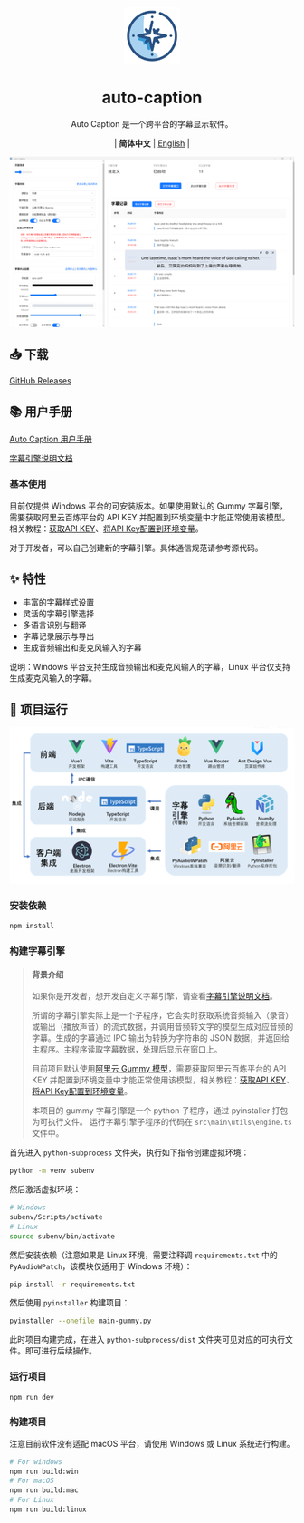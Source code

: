 <div align="center" >
    <img src="./resources/icon.png" width="100px" height="100px"/>
    <h1 align="center">auto-caption</h1>
    <p>Auto Caption 是一个跨平台的字幕显示软件。</p>
    <p>
        | <b>简体中文</b>
        | <a href="https://github.com/HiMeditator/auto-caption/blob/main/README_en.md">English</a> |
    </p>
</div>

![](./assets/media/main.png)

## 📥 下载

[GitHub Releases](https://github.com/HiMeditator/auto-caption/releases)

## 📚 用户手册

[Auto Caption 用户手册](./assets/user-manual_zh.md)

[字幕引擎说明文档](./assets/engine-manual_zh.md)

### 基本使用

目前仅提供 Windows 平台的可安装版本。如果使用默认的 Gummy 字幕引擎，需要获取阿里云百炼平台的 API KEY 并配置到环境变量中才能正常使用该模型。相关教程：[获取API KEY](https://help.aliyun.com/zh/model-studio/get-api-key)、[将API Key配置到环境变量](https://help.aliyun.com/zh/model-studio/configure-api-key-through-environment-variables)。

对于开发者，可以自己创建新的字幕引擎。具体通信规范请参考源代码。
## ✨ 特性

- 丰富的字幕样式设置
- 灵活的字幕引擎选择
- 多语言识别与翻译
- 字幕记录展示与导出
- 生成音频输出和麦克风输入的字幕

说明：Windows 平台支持生成音频输出和麦克风输入的字幕，Linux 平台仅支持生成麦克风输入的字幕。

## 🚀 项目运行

![](./assets/media/structure.png)

### 安装依赖

```bash
npm install
```

### 构建字幕引擎

> #### 背景介绍
>
> 如果你是开发者，想开发自定义字幕引擎，请查看[字幕引擎说明文档](./assets/engine-manual_zh.md)。
> 
> 所谓的字幕引擎实际上是一个子程序，它会实时获取系统音频输入（录音）或输出（播放声音）的流式数据，并调用音频转文字的模型生成对应音频的字幕。生成的字幕通过 IPC 输出为转换为字符串的 JSON 数据，并返回给主程序。主程序读取字幕数据，处理后显示在窗口上。
>
>目前项目默认使用[阿里云 Gummy 模型](https://help.aliyun.com/zh/model-studio/gummy-speech-recognition-translation/)，需要获取阿里云百炼平台的 API KEY 并配置到环境变量中才能正常使用该模型，相关教程：[获取API KEY](https://help.aliyun.com/zh/model-studio/get-api-key)、[将API Key配置到环境变量](https://help.aliyun.com/zh/model-studio/configure-api-key-through-environment-variables)。
>
> 本项目的 gummy 字幕引擎是一个 python 子程序，通过 pyinstaller 打包为可执行文件。 运行字幕引擎子程序的代码在 `src\main\utils\engine.ts` 文件中。

首先进入 `python-subprocess` 文件夹，执行如下指令创建虚拟环境：

```bash
python -m venv subenv
```

然后激活虚拟环境：

```bash
# Windows
subenv/Scripts/activate
# Linux
source subenv/bin/activate
```

然后安装依赖（注意如果是 Linux 环境，需要注释调 `requirements.txt` 中的 `PyAudioWPatch`，该模块仅适用于 Windows 环境）：

```bash
pip install -r requirements.txt
```

然后使用 `pyinstaller` 构建项目：

```bash
pyinstaller --onefile main-gummy.py
```

此时项目构建完成，在进入 `python-subprocess/dist` 文件夹可见对应的可执行文件。即可进行后续操作。

### 运行项目

```bash
npm run dev
```
### 构建项目

注意目前软件没有适配 macOS 平台，请使用 Windows 或 Linux 系统进行构建。

```bash
# For windows
npm run build:win
# For macOS
npm run build:mac
# For Linux
npm run build:linux
```
